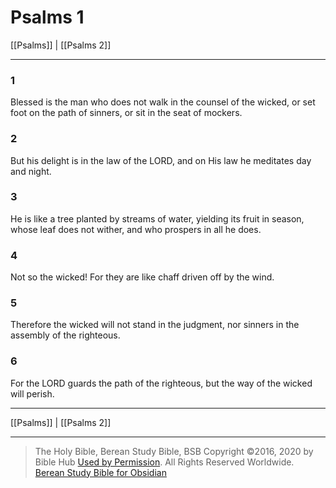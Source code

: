 # Psalms 1

[[Psalms]] | [[Psalms 2]]

---

### 1
Blessed is the man who does not walk in the counsel of the wicked, or set foot on the path of sinners, or sit in the seat of mockers.

### 2
But his delight is in the law of the LORD, and on His law he meditates day and night.

### 3
He is like a tree planted by streams of water, yielding its fruit in season, whose leaf does not wither, and who prospers in all he does.

### 4
Not so the wicked! For they are like chaff driven off by the wind.

### 5
Therefore the wicked will not stand in the judgment, nor sinners in the assembly of the righteous.

### 6
For the LORD guards the path of the righteous, but the way of the wicked will perish.

---

[[Psalms]] | [[Psalms 2]]

---

> The Holy Bible, Berean Study Bible, BSB
> Copyright &copy;2016, 2020 by Bible Hub
> [Used by Permission](https://berean.bible/terms.htm). All Rights Reserved Worldwide.
> [Berean Study Bible for Obsidian](https://github.com/gapmiss/berean-study-bible-for-obsidian)

